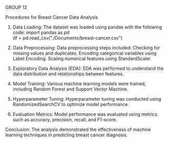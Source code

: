GROUP 12

Procedures for Breast Cancer Data Analysis

1. Data Loading:
The dataset was loaded using pandas with the following code:
import pandas as pd  
df = pd.read_csv("./Documents/breast-cancer.csv")  

2. Data Preprocessing:
Data preprocessing steps included:
Checking for missing values and duplicates.
Encoding categorical variables using Label Encoding.
Scaling numerical features using StandardScaler.

3. Exploratory Data Analysis (EDA):
EDA was performed to understand the data distribution and relationships between features.

4. Model Training:
Various machine learning models were trained, including Random Forest and Support Vector Machine.

5. Hyperparameter Tuning:
Hyperparameter tuning was conducted using RandomizedSearchCV to optimize model performance.

6. Evaluation Metrics:
Model performance was evaluated using metrics such as accuracy, precision, recall, and F1-score.

Conclusion:
The analysis demonstrated the effectiveness of machine learning techniques in predicting breast cancer diagnosis.


